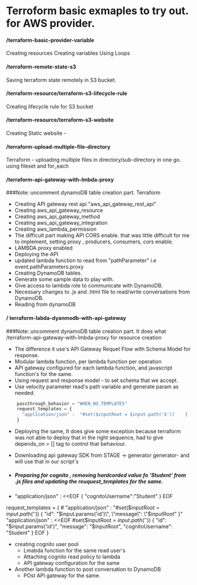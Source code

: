 # Terroform basic exmaples to try out. for AWS provider.

#### /terraform-basic-provider-variable
Creating resources
Creating variables
Using Loops

#### /terraform-remote-state-s3
Saving terraform state remotely in S3 bucket.

#### /terraform-resource/terraform-s3-lifecycle-rule
Creating lifecycle rule for S3 bucket

#### /terraform-resource/terraform-s3-website
Creating Static website - 


#### /terraform-upload-multiple-file-directory
Terraform - uploading multiple files in directory/sub-directory in one go.
using fileset and for_each

#### /terraform-api-gateway-with-lmbda-proxy
###Note: uncomment dynamoDB table creation part. 
Terraform 
* Creating API gateway rest api "aws_api_gateway_rest_api"
* Creating aws_api_gateway_resource
* Creating aws_api_gateway_method
* Creating aws_api_gateway_integration
* Creating aws_lambda_permission
* The difficult part making API CORS enable.
    that was little difficult for me to implement, setting proxy , producers, consumers, cors enable.
* LAMBDA proxy enabled
* Deploying the API
* updated lambda function to read from "pathParameter" i.e event.pathParameters.proxy
* Creating DynamoDB tables.
* Generate some sample data to play with.
* Give access to lambda role to communicate with DynamoDB.
* Necessary changes to .js and .html file to read/write conversations from DynamoDB.
* Reading from dynamoDB

#### / terraform-labda-dyanmodb-with-api-gateway 
 ###Note: uncomment dynamoDB table creation part.
 It does what /terraform-api-gateway-with-lmbda-proxy for resource creation
 * The difference it use's API Gateway Requet Flow with Schema Model for response.
 * Modular lambda function, per lambda function per operation
 * API gateway configured for each lambda function, and javascript function's for the same.
 * Using request and response model - to set schema that we accept.
 * Use velocity parameter read's path variable and generate param as needed.
 ```javascript
     passthrough_behavior = "WHEN_NO_TEMPLATES"
     request_templates = {
       "application/json" :  "#set($inputRoot = $input.path('$'))    {    \"id\": \"$input.params('id')\",    \"message\": \"$inputRoot\"  }"
     }
```
* Deploying the same, It does give some exception because terraform was not able to deploy that in the right sequence, had to give depends_on = [] tag to control that behaviour.

* Downloading api gateway SDK from  STAGE -> generator generator- and will use that in our script's
* ##### Preparing for cognito , removing hardcorded value fo 'Student' from .js files and updating the reuquest_templates for the same. 
* 
  "application/json" : <<EOF
{
  "cognitoUsername":"Student"
}
EOF

request_templates = {
    #    "application/json" :  "#set($inputRoot = $input.path('$'))    {    \"id\": \"$input.params('id')\",    \"message\": \"$inputRoot\"  }"
    "application/json" :  <<EOF
  #set($inputRoot = $input.path('$'))
  {
      "id": "$input.params('id')",
      "message": "$inputRoot",
      "cognitoUsername": "Student"
  }
EOF
  }
  
  * creating cognito user pool
    * Lmabda function for the same read user's
    * Attaching cognito read policy to lambda  
    * API gateway configuration for the same
  * Another lambda function to post conversation to DynamoDB
    * POst API gateway for the same.